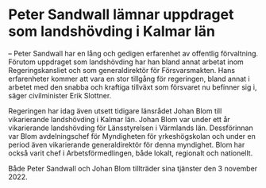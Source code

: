 # Peter Sandwall lämnar uppdraget som landshövding i Kalmar län

– Peter Sandwall har en lång och gedigen erfarenhet av offentlig förvaltning. Förutom uppdraget som landshövding har han bland annat arbetat inom Regeringskansliet och som generaldirektör för Försvarsmakten. Hans erfarenheter kommer att vara en stor tillgång för regeringen, bland annat i arbetet med den snabba och kraftiga tillväxt som försvaret nu befinner sig i, säger civilminister Erik Slottner.

Regeringen har idag även utsett tidigare länsrådet Johan Blom till vikarierande landshövding i Kalmar län. Johan Blom var under ett år vikarierande landshövding för Länsstyrelsen i Värmlands län. Dessförinnan var Blom avdelningschef för Myndigheten för yrkeshögskolan och under en period även vikarierande generaldirektör för denna myndighet. Blom har också varit chef i Arbetsförmedlingen, både lokalt, regionalt och nationellt.

Både Peter Sandwall och Johan Blom tillträder sina tjänster den 3 november 2022.
